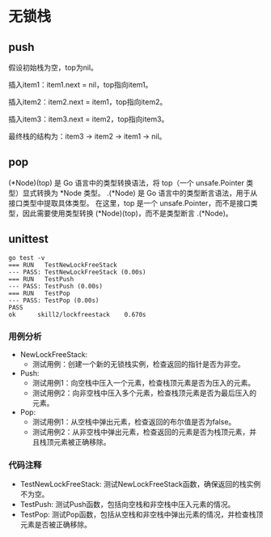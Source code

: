 # 无锁栈
## push
假设初始栈为空，top为nil。

插入item1：item1.next = nil，top指向item1。

插入item2：item2.next = item1，top指向item2。

插入item3：item3.next = item2，top指向item3。

最终栈的结构为：item3 -> item2 -> item1 -> nil。

## pop 
(*Node)(top) 是 Go 语言中的类型转换语法，将 top（一个 unsafe.Pointer 类型）显式转换为 *Node 类型。 .(*Node) 是 Go 语言中的类型断言语法，用于从接口类型中提取具体类型。
在这里，top 是一个 unsafe.Pointer，而不是接口类型，因此需要使用类型转换 (*Node)(top)，而不是类型断言 .(*Node)。


## unittest
```
go test -v                      
=== RUN   TestNewLockFreeStack
--- PASS: TestNewLockFreeStack (0.00s)
=== RUN   TestPush
--- PASS: TestPush (0.00s)
=== RUN   TestPop
--- PASS: TestPop (0.00s)
PASS
ok      skill2/lockfreestack    0.670s
```

### 用例分析

* NewLockFreeStack:
  * 测试用例：创建一个新的无锁栈实例，检查返回的指针是否为非空。
* Push:
  * 测试用例1：向空栈中压入一个元素，检查栈顶元素是否为压入的元素。
  * 测试用例2：向非空栈中压入多个元素，检查栈顶元素是否为最后压入的元素。
* Pop:
  * 测试用例1：从空栈中弹出元素，检查返回的布尔值是否为false。
  * 测试用例2：从非空栈中弹出元素，检查返回的元素是否为栈顶元素，并且栈顶元素被正确移除。

### 代码注释

* TestNewLockFreeStack: 测试NewLockFreeStack函数，确保返回的栈实例不为空。
* TestPush: 测试Push函数，包括向空栈和非空栈中压入元素的情况。
* TestPop: 测试Pop函数，包括从空栈和非空栈中弹出元素的情况，并检查栈顶元素是否被正确移除。